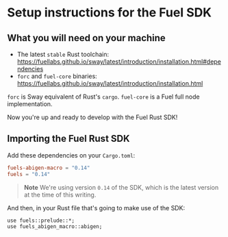 # Setup instructions for the Fuel SDK

## What you will need on your machine

- The latest `stable` Rust toolchain: <https://fuellabs.github.io/sway/latest/introduction/installation.html#dependencies>
- `forc` and `fuel-core` binaries: <https://fuellabs.github.io/sway/latest/introduction/installation.html>

`forc` is Sway equivalent of Rust's `cargo`. `fuel-core` is a Fuel full node implementation.

Now you're up and ready to develop with the Fuel Rust SDK!

## Importing the Fuel Rust SDK

Add these dependencies on your `Cargo.toml`:

```toml
fuels-abigen-macro = "0.14"
fuels = "0.14"
```

> **Note** We're using version `0.14` of the SDK, which is the latest version at the time of this writing.

And then, in your Rust file that's going to make use of the SDK:

```rust,ignore
use fuels::prelude::*;
use fuels_abigen_macro::abigen;
```
